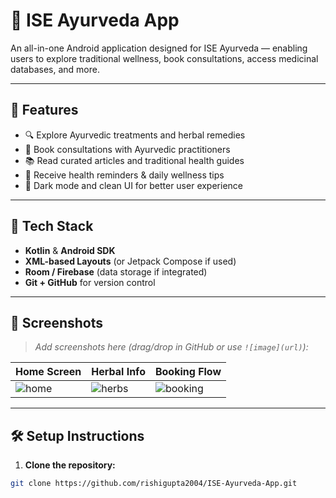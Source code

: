 # 🪷 ISE Ayurveda App

An all-in-one Android application designed for ISE Ayurveda — enabling users to explore traditional wellness, book consultations, access medicinal databases, and more.

---

## 📱 Features

- 🔍 Explore Ayurvedic treatments and herbal remedies  
- 📆 Book consultations with Ayurvedic practitioners  
- 📚 Read curated articles and traditional health guides  
- 🔔 Receive health reminders & daily wellness tips  
- 🌙 Dark mode and clean UI for better user experience

---

## 🚀 Tech Stack

- **Kotlin** & **Android SDK**
- **XML-based Layouts** (or Jetpack Compose if used)
- **Room / Firebase** (data storage if integrated)
- **Git + GitHub** for version control

---

## 📸 Screenshots

> _Add screenshots here (drag/drop in GitHub or use `![image](url)`):_

| Home Screen | Herbal Info | Booking Flow |
|-------------|-------------|--------------|
| ![home](screenshots/home.png) | ![herbs](screenshots/herbs.png) | ![booking](screenshots/booking.png) |

---

## 🛠️ Setup Instructions

1. **Clone the repository:**
```bash
git clone https://github.com/rishigupta2004/ISE-Ayurveda-App.git
